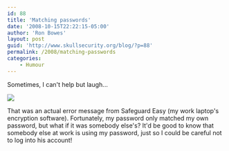 ```yaml
---
id: 88
title: 'Matching passwords'
date: '2008-10-15T22:22:15-05:00'
author: 'Ron Bowes'
layout: post
guid: 'http://www.skullsecurity.org/blog/?p=88'
permalink: /2008/matching-passwords
categories:
    - Humour
---
```


Sometimes, I can't help but laugh...

![](http://www.javaop.com/~ron/images/screenshots/safeguard-small.png)  
  
That was an actual error message from Safeguard Easy (my work laptop's encryption software). Fortunately, my password only matched my own password, but what if it was somebody else's? It'd be good to know that somebody else at work is using my password, just so I could be careful not to log into his account!